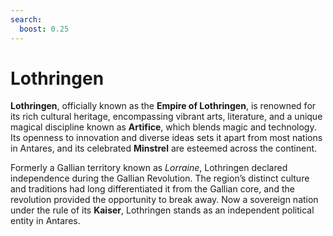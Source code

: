 ```yaml
---
search:
  boost: 0.25
---
```


# Lothringen

**Lothringen**, officially known as the **Empire of Lothringen**, is renowned for its rich cultural heritage, encompassing vibrant arts, literature, and a unique magical discipline known as **Artifice**, which blends magic and technology. Its openness to innovation and diverse ideas sets it apart from most nations in Antares, and its celebrated **Minstrel** are esteemed across the continent.

Formerly a Gallian territory known as *Lorraine*, Lothringen declared independence during the Gallian Revolution. The region’s distinct culture and traditions had long differentiated it from the Gallian core, and the revolution provided the opportunity to break away. Now a sovereign nation under the rule of its **Kaiser**, Lothringen stands as an independent political entity in Antares.
